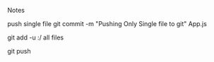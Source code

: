 Notes

push single file git commit -m "Pushing Only Single file to git" App.js

git add -u :/ all files

git push

